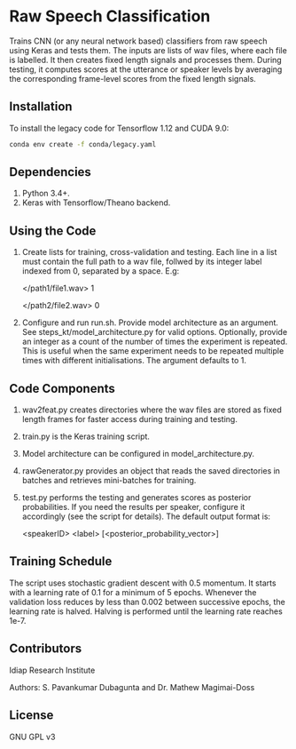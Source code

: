 # Raw Speech Classification

Trains CNN (or any neural network based) classifiers from raw speech
using Keras and tests them. The inputs are lists of wav files,
where each file is labelled. It then creates fixed length signals and
processes them. During testing, it computes scores at the
utterance or speaker levels by averaging the corresponding frame-level
scores from the fixed length signals.

## Installation

To install the legacy code for Tensorflow 1.12 and CUDA 9.0:

```bash
conda env create -f conda/legacy.yaml
```

## Dependencies

1. Python 3.4+.
2. Keras with Tensorflow/Theano backend.

## Using the Code

1. Create lists for training, cross-validation and testing.
   Each line in a list must contain the full path to a wav file,
   follwed by its integer label indexed from 0, separated by a space.
   E.g:

    \</path1/file1.wav\> 1

    \</path2/file2.wav\> 0

2. Configure and run run.sh. Provide model architecture
   as an argument. See steps\_kt/model\_architecture.py for valid
   options. Optionally, provide an integer as a count of the number of
   times the experiment is repeated. This is useful when the same
   experiment needs to be repeated multiple times with different
   initialisations. The argument defaults to 1.

## Code Components

1. wav2feat.py creates directories where the wav files are stored as
   fixed length frames for faster access during training and testing.

2. train.py is the Keras training script.

3. Model architecture can be configured in model\_architecture.py.

4. rawGenerator.py provides an object that reads the saved directories
   in batches and retrieves mini-batches for training.

5. test.py performs the testing and generates scores as posterior
   probabilities. If you need the results per speaker,
   configure it accordingly (see the script for details). The default
   output format is:

    \<speakerID\> \<label\> \[\<posterior\_probability\_vector\>\]

## Training Schedule

The script uses stochastic gradient descent with 0.5 momentum. It
starts with a learning rate of 0.1 for a minimum of 5
epochs. Whenever the validation loss reduces by less than 0.002
between successive epochs, the learning rate is halved. Halving
is performed until the learning rate reaches 1e-7.

## Contributors

Idiap Research Institute

Authors: S. Pavankumar Dubagunta and Dr. Mathew Magimai-Doss


## License

GNU GPL v3
